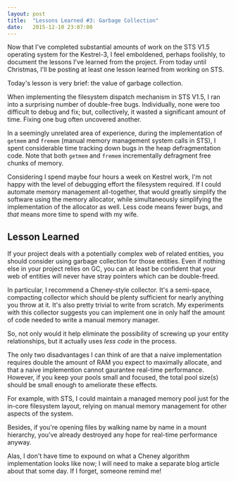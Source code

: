 ```yaml
---
layout: post
title:  "Lessons Learned #3: Garbage Collection"
date:   2015-12-10 23:07:00
---
```


Now that I've completed substantial amounts of work on the STS V1.5 operating system for the Kestrel-3, I feel emboldened, perhaps foolishly, to document the lessons I've learned from the project. From today until Christmas, I'll be posting at least one lesson learned from working on STS.

Today's lesson is very brief:
the value of garbage collection.

When implementing the filesystem dispatch mechanism in STS V1.5,
I ran into a surprising number of double-free bugs.
Individually, none were too difficult to debug and fix;
but, collectively, it wasted a significant amount of time.
Fixing one bug often uncovered another.

In a seemingly unrelated area of experience,
during the implementation of `getmem` and `fremem`
(manual memory management system calls in STS),
I spent considerable time tracking down bugs
in the heap defragmentation code.
Note that both `getmem` and `fremem`
incrementally defragment free chunks of memory.

Considering I spend maybe four hours a week on Kestrel work,
I'm not happy with the level of debugging effort the filesystem required.
If I could automate memory management all-together,
that would greatly simplify the software using the memory allocator,
while simultaneously simplifying the implementation of the allocator as well.
Less code means fewer bugs,
and *that* means
more time to spend with my wife.

## Lesson Learned

If your project deals with a potentially complex web of related entities,
you should consider using garbage collection for those entities.
Even if nothing else in your project relies on GC,
you can at least be confident that
your web of entities will never have stray pointers which can be double-freed.

In particular, I recommend a Cheney-style collector.
It's a semi-space, compacting collector
which should be plenty sufficient
for nearly anything you throw at it.
It's also pretty trivial to write from scratch.
My experiments with this collector
suggests you can implement one in only half the amount of code
needed to write a manual memory manager.

So, not only would it help eliminate the possibility
of screwing up your entity relationships,
but it actually uses *less code* in the process.

The only two disadvantages I can think of are
that a naive implementation
requires double the amount of RAM you expect to maximally allocate,
and that a naive implemention cannot gaurantee real-time performance.
However, if you keep your pools small and focused,
the total pool size(s) should be small enough to ameliorate these effects.

For example, with STS,
I could maintain a managed memory pool just for the in-core filesystem layout,
relying on manual memory management for other aspects of the system.

Besides, if you're opening files by walking name by name in a mount hierarchy,
you've already destroyed any hope for real-time performance anyway.

Alas,
I don't have time to expound
on what a Cheney algorithm implementation
looks like now;
I will need to make
a separate blog article
about that some day.
If I forget, someone remind me!
